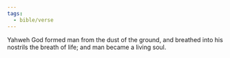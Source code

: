```yaml
---
tags:
  - bible/verse
---
```

Yahweh God formed man from the dust of the ground, and breathed into his nostrils the breath of life; and man became a living soul.